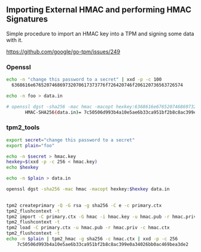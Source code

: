 ## Importing External HMAC and performing HMAC Signatures

Simple procedure to import an HMAC key into a TPM and signing some data with it.

https://github.com/google/go-tpm/issues/249


### Openssl

```bash
echo -n "change this password to a secret" | xxd -p -c 100
  6368616e676520746869732070617373776f726420746f206120736563726574

echo -n foo > data.in

# openssl dgst -sha256 -mac hmac -macopt hexkey:6368616e676520746869732070617373776f726420746f206120736563726574 data.in
       HMAC-SHA256(data.in)= 7c50506d993b4a10e5ae6b33ca951bf2b8c8ac399e0a34026bb0ac469bea3de2
```

### tpm2_tools

```bash
export secret="change this password to a secret"
export plain="foo"

echo -n $secret > hmac.key
hexkey=$(xxd -p -c 256 < hmac.key)
echo $hexkey

echo -n $plain > data.in

openssl dgst -sha256 -mac hmac -macopt hexkey:$hexkey data.in
 

tpm2 createprimary -Q -G rsa -g sha256 -C e -c primary.ctx
tpm2_flushcontext -t
tpm2 import -C primary.ctx -G hmac -i hmac.key -u hmac.pub -r hmac.priv
tpm2_flushcontext -t
tpm2 load -C primary.ctx -u hmac.pub -r hmac.priv -c hmac.ctx
tpm2_flushcontext -t
echo -n $plain | tpm2_hmac -g sha256 -c hmac.ctx | xxd -p -c 256
    7c50506d993b4a10e5ae6b33ca951bf2b8c8ac399e0a34026bb0ac469bea3de2
```
